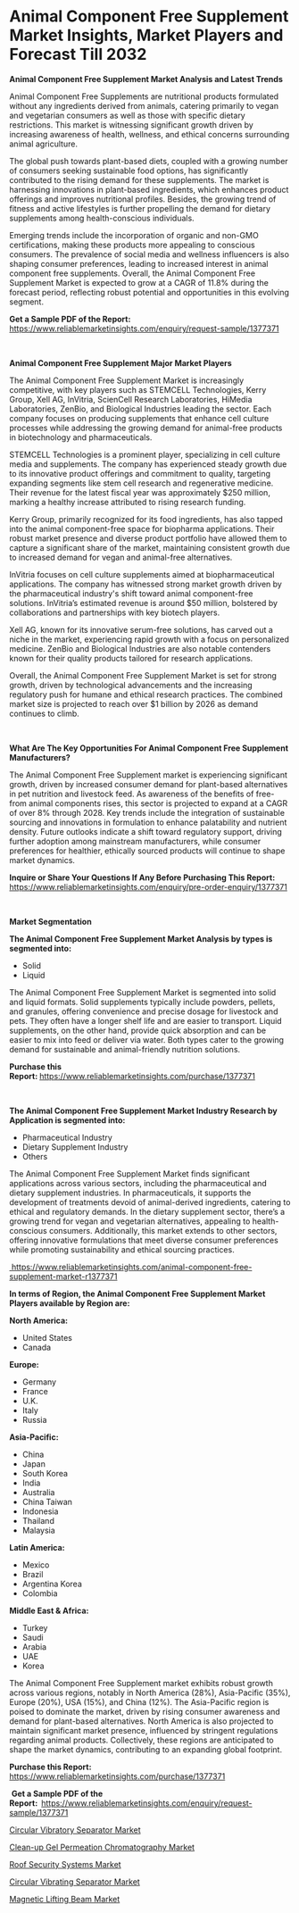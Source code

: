 <p><h1>Animal Component Free Supplement Market Insights, Market Players and Forecast Till 2032</h1></p><p><strong>Animal Component Free Supplement Market Analysis and Latest Trends</strong></p>
<p><p>Animal Component Free Supplements are nutritional products formulated without any ingredients derived from animals, catering primarily to vegan and vegetarian consumers as well as those with specific dietary restrictions. This market is witnessing significant growth driven by increasing awareness of health, wellness, and ethical concerns surrounding animal agriculture.</p><p>The global push towards plant-based diets, coupled with a growing number of consumers seeking sustainable food options, has significantly contributed to the rising demand for these supplements. The market is harnessing innovations in plant-based ingredients, which enhances product offerings and improves nutritional profiles. Besides, the growing trend of fitness and active lifestyles is further propelling the demand for dietary supplements among health-conscious individuals.</p><p>Emerging trends include the incorporation of organic and non-GMO certifications, making these products more appealing to conscious consumers. The prevalence of social media and wellness influencers is also shaping consumer preferences, leading to increased interest in animal component free supplements. Overall, the Animal Component Free Supplement Market is expected to grow at a CAGR of 11.8% during the forecast period, reflecting robust potential and opportunities in this evolving segment.</p></p>
<p><strong>Get a Sample PDF of the Report:&nbsp;</strong> <a href="https://www.reliablemarketinsights.com/enquiry/request-sample/1377371?utm_campaign=2609&utm_medium=2&utm_source=Github&utm_content=ia&utm_term=28032025&utm_id=animal-component-free-supplement">https://www.reliablemarketinsights.com/enquiry/request-sample/1377371</a></p>
<p>&nbsp;</p>
<p><strong>Animal Component Free Supplement Major Market Players</strong></p>
<p><p>The Animal Component Free Supplement Market is increasingly competitive, with key players such as STEMCELL Technologies, Kerry Group, Xell AG, InVitria, ScienCell Research Laboratories, HiMedia Laboratories, ZenBio, and Biological Industries leading the sector. Each company focuses on producing supplements that enhance cell culture processes while addressing the growing demand for animal-free products in biotechnology and pharmaceuticals.</p><p>STEMCELL Technologies is a prominent player, specializing in cell culture media and supplements. The company has experienced steady growth due to its innovative product offerings and commitment to quality, targeting expanding segments like stem cell research and regenerative medicine. Their revenue for the latest fiscal year was approximately $250 million, marking a healthy increase attributed to rising research funding.</p><p>Kerry Group, primarily recognized for its food ingredients, has also tapped into the animal component-free space for biopharma applications. Their robust market presence and diverse product portfolio have allowed them to capture a significant share of the market, maintaining consistent growth due to increased demand for vegan and animal-free alternatives.</p><p>InVitria focuses on cell culture supplements aimed at biopharmaceutical applications. The company has witnessed strong market growth driven by the pharmaceutical industry's shift toward animal component-free solutions. InVitria’s estimated revenue is around $50 million, bolstered by collaborations and partnerships with key biotech players.</p><p>Xell AG, known for its innovative serum-free solutions, has carved out a niche in the market, experiencing rapid growth with a focus on personalized medicine. ZenBio and Biological Industries are also notable contenders known for their quality products tailored for research applications.</p><p>Overall, the Animal Component Free Supplement Market is set for strong growth, driven by technological advancements and the increasing regulatory push for humane and ethical research practices. The combined market size is projected to reach over $1 billion by 2026 as demand continues to climb.</p></p>
<p>&nbsp;</p>
<p><strong>What Are The Key Opportunities For Animal Component Free Supplement Manufacturers?</strong></p>
<p><p>The Animal Component Free Supplement market is experiencing significant growth, driven by increased consumer demand for plant-based alternatives in pet nutrition and livestock feed. As awareness of the benefits of free-from animal components rises, this sector is projected to expand at a CAGR of over 8% through 2028. Key trends include the integration of sustainable sourcing and innovations in formulation to enhance palatability and nutrient density. Future outlooks indicate a shift toward regulatory support, driving further adoption among mainstream manufacturers, while consumer preferences for healthier, ethically sourced products will continue to shape market dynamics.</p></p>
<p><strong>Inquire or Share Your Questions If Any Before Purchasing This Report:</strong> <a href="https://www.reliablemarketinsights.com/enquiry/pre-order-enquiry/1377371?utm_campaign=2609&utm_medium=2&utm_source=Github&utm_content=ia&utm_term=28032025&utm_id=animal-component-free-supplement">https://www.reliablemarketinsights.com/enquiry/pre-order-enquiry/1377371</a></p>
<p>&nbsp;</p>
<p><strong>Market Segmentation</strong></p>
<p><strong>The Animal Component Free Supplement Market Analysis by types is segmented into:</strong></p>
<p><ul><li>Solid</li><li>Liquid</li></ul></p>
<p><p>The Animal Component Free Supplement Market is segmented into solid and liquid formats. Solid supplements typically include powders, pellets, and granules, offering convenience and precise dosage for livestock and pets. They often have a longer shelf life and are easier to transport. Liquid supplements, on the other hand, provide quick absorption and can be easier to mix into feed or deliver via water. Both types cater to the growing demand for sustainable and animal-friendly nutrition solutions.</p></p>
<p><strong>Purchase this Report:&nbsp;</strong><a href="https://www.reliablemarketinsights.com/purchase/1377371?utm_campaign=2609&utm_medium=2&utm_source=Github&utm_content=ia&utm_term=28032025&utm_id=animal-component-free-supplement">https://www.reliablemarketinsights.com/purchase/1377371</a></p>
<p>&nbsp;</p>
<p><strong>The Animal Component Free Supplement Market Industry Research by Application is segmented into:</strong></p>
<p><ul><li>Pharmaceutical Industry</li><li>Dietary Supplement Industry</li><li>Others</li></ul></p>
<p><p>The Animal Component Free Supplement Market finds significant applications across various sectors, including the pharmaceutical and dietary supplement industries. In pharmaceuticals, it supports the development of treatments devoid of animal-derived ingredients, catering to ethical and regulatory demands. In the dietary supplement sector, there’s a growing trend for vegan and vegetarian alternatives, appealing to health-conscious consumers. Additionally, this market extends to other sectors, offering innovative formulations that meet diverse consumer preferences while promoting sustainability and ethical sourcing practices.</p></p>
<p><a href="https://www.reliablemarketinsights.com/animal-component-free-supplement-market-r1377371?utm_campaign=2609&utm_medium=2&utm_source=Github&utm_content=ia&utm_term=28032025&utm_id=animal-component-free-supplement">&nbsp;https://www.reliablemarketinsights.com/animal-component-free-supplement-market-r1377371</a></p>
<p><strong>In terms of Region, the Animal Component Free Supplement Market Players available by Region are:</strong></p>
<p>
    <p> <strong> North America: </strong>
        <ul>
            <li>United States</li>
            <li>Canada</li>
        </ul>
        </p> 
    <p> <strong> Europe: </strong>
        <ul>
            <li>Germany</li>
            <li>France</li>
            <li>U.K.</li>
            <li>Italy</li>
            <li>Russia</li>
        </ul>
        </p> 
    <p> <strong> Asia-Pacific: </strong>
        <ul>
            <li>China</li>
            <li>Japan</li>
            <li>South Korea</li>
            <li>India</li>
            <li>Australia</li>
            <li>China Taiwan</li>
            <li>Indonesia</li>
            <li>Thailand</li>
            <li>Malaysia</li>
        </ul>
        </p> 
    <p> <strong> Latin America: </strong>
        <ul>
            <li>Mexico</li>
            <li>Brazil</li>
            <li>Argentina Korea</li>
            <li>Colombia</li>
        </ul>
        </p> 
    <p> <strong> Middle East & Africa: </strong>
        <ul>
            <li>Turkey</li>
            <li>Saudi</li>
            <li>Arabia</li>
            <li>UAE</li>
            <li>Korea</li>
        </ul>
    </p>
    </p>
<p><p>The Animal Component Free Supplement market exhibits robust growth across various regions, notably in North America (28%), Asia-Pacific (35%), Europe (20%), USA (15%), and China (12%). The Asia-Pacific region is poised to dominate the market, driven by rising consumer awareness and demand for plant-based alternatives. North America is also projected to maintain significant market presence, influenced by stringent regulations regarding animal products. Collectively, these regions are anticipated to shape the market dynamics, contributing to an expanding global footprint.</p></p>
<p><strong>Purchase this Report: </strong><a href="https://www.reliablemarketinsights.com/purchase/1377371?utm_campaign=2609&utm_medium=2&utm_source=Github&utm_content=ia&utm_term=28032025&utm_id=animal-component-free-supplement">https://www.reliablemarketinsights.com/purchase/1377371</a></p>
<p>&nbsp;<strong>Get a Sample PDF of the Report:&nbsp;&nbsp;</strong><a href="https://www.reliablemarketinsights.com/enquiry/request-sample/1377371?utm_campaign=2609&utm_medium=2&utm_source=Github&utm_content=ia&utm_term=28032025&utm_id=animal-component-free-supplement">https://www.reliablemarketinsights.com/enquiry/request-sample/1377371</a></p>
<p><strong></strong></p>
<p><p><a href="https://www.linkedin.com/pulse/circular-vibratory-separator-market-report-product-type-end-a6vhc?utm_campaign=2609&utm_medium=2&utm_source=Github&utm_content=ia&utm_term=28032025&utm_id=animal-component-free-supplement">Circular Vibratory Separator Market</a></p><p><a href="https://www.linkedin.com/pulse/thorough-analysis-clean-up-gel-permeation-chromatography-oaqne?utm_campaign=2609&utm_medium=2&utm_source=Github&utm_content=ia&utm_term=28032025&utm_id=animal-component-free-supplement">Clean-up Gel Permeation Chromatography Market</a></p><p><a href="https://www.linkedin.com/pulse/roof-security-systems-market-insights-encompass-historical-bwaye?utm_campaign=2609&utm_medium=2&utm_source=Github&utm_content=ia&utm_term=28032025&utm_id=animal-component-free-supplement">Roof Security Systems Market</a></p><p><a href="https://www.linkedin.com/pulse/in-depth-investigation-circular-vibrating-separator-market-ezgye?utm_campaign=2609&utm_medium=2&utm_source=Github&utm_content=ia&utm_term=28032025&utm_id=animal-component-free-supplement">Circular Vibrating Separator Market</a></p><p><a href="https://www.linkedin.com/pulse/in-depth-report-magnetic-lifting-beam-market-types-applications-qbgee?utm_campaign=2609&utm_medium=2&utm_source=Github&utm_content=ia&utm_term=28032025&utm_id=animal-component-free-supplement">Magnetic Lifting Beam Market</a></p></p>